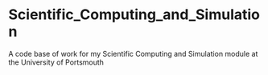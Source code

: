 # Scientific_Computing_and_Simulation
A code base of work for my Scientific Computing and Simulation module at the University of Portsmouth
